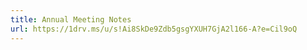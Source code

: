 ```yaml
---
title: Annual Meeting Notes
url: https://1drv.ms/u/s!Ai8SkDe9Zdb5gsgYXUH7GjA2l166-A?e=Cil9oQ
---
```

